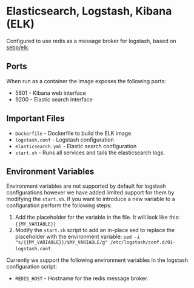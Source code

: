 # Elasticsearch, Logstash, Kibana (ELK)

Configured to use redis as a message broker for logstash, based on
[sebp/elk](https://registry.hub.docker.com/u/sebp/elk/).

## Ports
When run as a container the image exposes the following ports:

* 5601 - Kibana web interface
* 9200 - Elastic search interface

## Important Files

* `Dockerfile` - Dockerfile to build the ELK image
* `logstash.conf` - Logstash configuration
* `elasticsearch.yml` - Elastic search configuration
* `start.sh` - Runs all services and tails the elasticsearch logs.

## Environment Variables

Environment variables are not supported by default for logstash configurations
however we have added limited support for them by modifying the `start.sh`.
If you want to introduce a new variable to a configuration perform the following
steps:

1. Add the placeholder for the variable in the file. It will look like this:
`{{MY_VARIABLE}}`
2. Modify the `start.sh` script to add an in-place sed to replace the placeholder
with the environment variable:
`sed -i "s/{{MY_VARIABLE}}/$MY_VARIABLE/g" /etc/logstash/conf.d/01-logstash.conf`.

Currently we support the following environment variables in the logstash
configuration script:

* `REDIS_HOST` - Hostname for the redis message broker.
